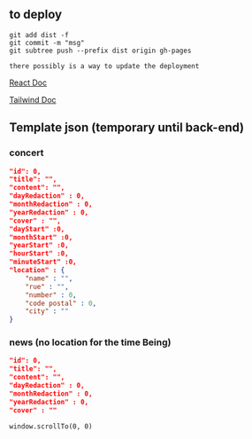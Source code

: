 ## to deploy

```
git add dist -f
git commit -m "msg"
git subtree push --prefix dist origin gh-pages

there possibly is a way to update the deployment
```

[React Doc](https://react.dev/)

[Tailwind Doc](https://tailwindcss.com/docs/installation/using-vite)

## Template json (temporary until back-end)

### concert

```json
"id": 0,
"title": "",
"content": "",
"dayRedaction" : 0,
"monthRedaction" : 0,
"yearRedaction" : 0,
"cover" : "",
"dayStart" :0,
"monthStart" :0,
"yearStart" :0,
"hourStart" :0,
"minuteStart" :0,
"location" : {
    "name" : "",
    "rue" : "",
    "number" : 0,
    "code postal" : 0,
    "city" : ""
}
```

### news (no location for the time Being)

```json
"id": 0,
"title": "",
"content": "",
"dayRedaction" : 0,
"monthRedaction" : 0,
"yearRedaction" : 0,
"cover" : ""
```

```
window.scrollTo(0, 0)
```
